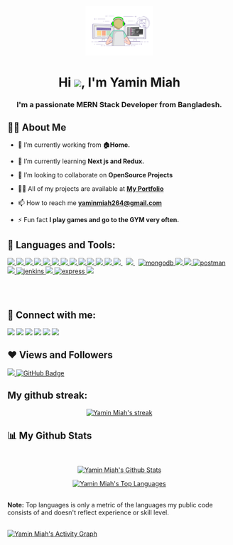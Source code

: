 <p align="center">
<a href="#"><img align="" alt="GIF" src="https://raw.githubusercontent.com/devSouvik/devSouvik/master/gif3.gif" width="30%"/></a>
</p>

<h1 align="center">Hi <img src="https://raw.githubusercontent.com/MartinHeinz/MartinHeinz/master/wave.gif" width="30px">, I'm Yamin Miah</h1>
<h3 align="center">I'm a passionate MERN Stack Developer from Bangladesh.</h3>


## 🙋‍♂️ About Me

- 🔭 I’m currently working from **:house:Home.**

- 🌱 I’m currently learning **Next js and Redux.**

- 👯 I’m looking to collaborate on **OpenSource Projects**

- 👨‍💻 All of my projects are available at **[My Portfolio](https://mdyamin.netlify.app)**

- 📫 How to reach me **yaminmiah264@gmail.com**

- ⚡ Fun fact **I play games and go to the GYM very often.**

## 🚀 Languages and Tools:

<p align="left"> 
    <a href="" > <img src="https://img.icons8.com/fluent/48/000000/adobe-photoshop.png"/> </a>
    <a href="" > <img src="https://img.icons8.com/color/48/000000/adobe-illustrator--v1.png"/> </a>
    <a href="" > <img src="https://img.icons8.com/fluent/48/000000/lunacy-new.png"/> </a>
    <a href="" > <img src="https://img.icons8.com/color/48/000000/figma.png"/> </a>
    <a href="https://code.visualstudio.com/"> <img src="https://img.icons8.com/color/48/000000/visual-studio-code-2019.png"/> </a>
    <a href="https://reactjs.org/" target="_blank"> <img src="https://img.icons8.com/ultraviolet/40/000000/react--v2.png"/> </a>
    <a href="https://spring.io/projects/spring-boot" target="_blank"> <img src="https://img.icons8.com/color/48/000000/spring-logo.png"/> </a> 
    <a href="https://www.w3.org/html/" target="_blank"> <img src="https://img.icons8.com/color/48/000000/html-5.png"/> </a> 
    <a href="https://www.w3schools.com/css/" target="_blank"> <img src="https://img.icons8.com/color/48/000000/css3.png"/> </a> 
    <a href="https://getbootstrap.com" target="_blank"> <img src="https://img.icons8.com/color/48/000000/bootstrap.png"/> </a> 
    <a href="https://www.javascript.com" target="_blank"> <img src="https://img.icons8.com/color/48/000000/javascript--v2.png"/> </a> 
    <a href="https://www.python.org" target="_blank"> <img src="https://img.icons8.com/color/48/000000/python.png"/> </a> 
    <a style="padding-right:8px;" href="https://nodejs.org" target="_blank"> <img src="https://img.icons8.com/color/48/000000/nodejs.png"/> </a> 
    <a style="padding-right:8px;" href="https://www.mysql.com/" target="_blank"> <img src="https://img.icons8.com/fluent/50/000000/mysql-logo.png"/> </a>
    <a href="https://www.mongodb.com/" target="_blank"> <img src="https://img.icons8.com/color/48/000000/mongodb.png" alt="mongodb" width="48" height="48"/> </a> 
    <a href="https://firebase.google.com/" target="_blank"> <img src="https://img.icons8.com/color/48/000000/firebase.png"/> </a> 
    <a href=""> <img src="https://img.icons8.com/color/48/000000/heroku.png"/> </a>
    <a href="https://postman.com" target="_blank"> <img src="https://www.vectorlogo.zone/logos/getpostman/getpostman-icon.svg" alt="postman" width="45" height="45"/> </a>   
    <a href="https://git-scm.com/" target="_blank"> <img src="https://img.icons8.com/color/48/000000/git.png"/> </a> 
    <a href="https://www.jenkins.io" target="_blank"> <img src="https://www.vectorlogo.zone/logos/jenkins/jenkins-icon.svg" alt="jenkins" width="48" height="48"/> </a> 
    <a href="https://redux.js.org" target="_blank"> <img src="https://img.icons8.com/color/48/000000/redux.png"/> </a>
    <a href="https://expressjs.com" target="_blank"> <img src="https://www.pngfind.com/pngs/m/136-1363736_express-js-icon-png-transparent-png.png" alt="express" width="50" height="40"/> </a>
    <a href="https://gitlab.com/" > <img src="https://img.icons8.com/color/48/000000/gitlab.png"/> </a>
    
</p>

<!-- ## Tools:
 [![React Badge](https://img.shields.io/badge/-React-61DBFB?style=for-the-badge&labelColor=black&logo=react&logoColor=61DBFB)](#) 
 [![Javascript Badge](https://img.shields.io/badge/-Javascript-F0DB4F?style=for-the-badge&labelColor=black&logo=javascript&logoColor=F0DB4F)](#)
 [![Typescript Badge](https://img.shields.io/badge/-Typescript-007acc?style=for-the-badge&labelColor=black&logo=typescript&logoColor=007acc)](#)
 [![Nodejs Badge](https://img.shields.io/badge/-Nodejs-3C873A?style=for-the-badge&labelColor=black&logo=node.js&logoColor=3C873A)](#)
 [![GraphQL Badge](https://img.shields.io/badge/-GraphQl-e535ab?style=for-the-badge&labelColor=black&logo=node.js&logoColor=e535ab)](#)  -->
<br/>
<br/>

## :link: Connect with me:
<p align="left">

<a href = "https://www.linkedin.com/in/"><img src="https://img.icons8.com/fluent/48/000000/linkedin.png"/></a>
<a href = "https://twitter.com/"><img src="https://img.icons8.com/fluent/48/000000/twitter.png"/></a>
<a href = "https://www.facebook.com/yamin.007"><img src="https://img.icons8.com/fluent/50/000000/facebook-new.png"/></a>
<a href = "https://www.instagram.com/yamin.075/"><img src="https://img.icons8.com/fluent/48/000000/instagram-new.png"/></a>
<a href = "https://www.youtube.com/"><img src="https://img.icons8.com/color/48/000000/youtube-play.png"/></a>
<a href = "https://t.me/yamin_007"><img src="https://img.icons8.com/fluent/48/000000/telegram-app.png"/></a>

</p>

## ❤ Views and Followers
<a href="https://github.com/Meghna-DAS/github-profile-views-counter">
    <img src="https://komarev.com/ghpvc/?username=yamin172">
</a>
<a href="https://github.com/yamin172?tab=followers"><img src="https://img.shields.io/github/followers/yamin172?label=Followers&style=social" alt="GitHub Badge"></a>

## My github streak:
<p align="center">
    <a href="https://github.com/yamin172/github-readme-streak-stats">
        <img title="🔥 Get streak stats for your profile at git.io/streak-stats" alt="Yamin Miah's streak" src="https://github-readme-streak-stats.herokuapp.com/?user=yamin172&theme=black-ice&hide_border=true&stroke=0000&background=060A0CD0"/>
    </a>
</p>

## 📊 My Github Stats

  <br/>
  <p align="center">
    <a href="https://github.com/yamin172/github-readme-stats"><img alt="Yamin Miah's Github Stats" src="https://github-readme-stats.vercel.app/api?username=yamin172&show_icons=true&count_private=true&theme=react&hide_border=true&bg_color=060A0CD0" /></a> 
 </p>
 <p align="center">
  <a href="https://github.com/yamin172/github-readme-stats"><img alt="Yamin Miah's Top Languages" src="https://github-readme-stats.vercel.app/api/top-langs/?username=yamin172&langs_count=8&count_private=true&layout=compact&theme=react&hide_border=true&bg_color=060A0CD0" /></a>
 </p>
  <br/>
  <b>Note:</b> Top languages is only a metric of the languages my public code consists of and doesn't reflect experience or skill level.


<br/>
<br/>

<a href="https://github.com/yamin172/github-readme-activity-graph"><img alt="Yamin Miah's Activity Graph" src="https://activity-graph.herokuapp.com/graph?username=yamin172&bg_color=0D1117&color=5BCDEC&line=5BCDEC&point=FFFFFF&hide_border=true" /></a>

<br/>
<br/>


